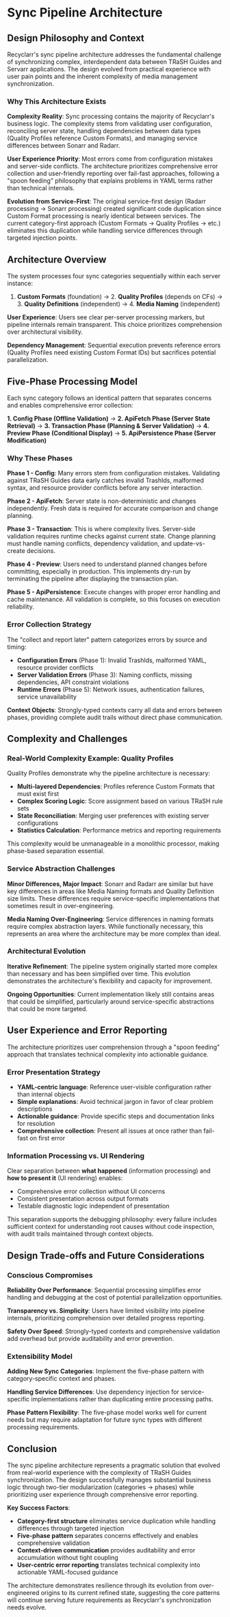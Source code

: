 # Sync Pipeline Architecture

## Design Philosophy and Context

Recyclarr's sync pipeline architecture addresses the fundamental challenge of synchronizing complex,
interdependent data between TRaSH Guides and Servarr applications. The design evolved from practical
experience with user pain points and the inherent complexity of media management synchronization.

### Why This Architecture Exists

**Complexity Reality**: Sync processing contains the majority of Recyclarr's business logic. The
complexity stems from validating user configuration, reconciling server state, handling dependencies
between data types (Quality Profiles reference Custom Formats), and managing service differences
between Sonarr and Radarr.

**User Experience Priority**: Most errors come from configuration mistakes and server-side
conflicts. The architecture prioritizes comprehensive error collection and user-friendly reporting
over fail-fast approaches, following a "spoon feeding" philosophy that explains problems in YAML
terms rather than technical internals.

**Evolution from Service-First**: The original service-first design (Radarr processing → Sonarr
processing) created significant code duplication since Custom Format processing is nearly identical
between services. The current category-first approach (Custom Formats → Quality Profiles → etc.)
eliminates this duplication while handling service differences through targeted injection points.

## Architecture Overview

The system processes four sync categories sequentially within each server instance:

1. **Custom Formats** (foundation) → 2. **Quality Profiles** (depends on CFs) → 3. **Quality
   Definitions** (independent) → 4. **Media Naming** (independent)

**User Experience**: Users see clear per-server processing markers, but pipeline internals remain
transparent. This choice prioritizes comprehension over architectural visibility.

**Dependency Management**: Sequential execution prevents reference errors (Quality Profiles need
existing Custom Format IDs) but sacrifices potential parallelization.

## Five-Phase Processing Model

Each sync category follows an identical pattern that separates concerns and enables comprehensive
error collection:

**1. Config Phase (Offline Validation)** → **2. ApiFetch Phase (Server State Retrieval)** → **3.
Transaction Phase (Planning & Server Validation)** → **4. Preview Phase (Conditional Display)** →
**5. ApiPersistence Phase (Server Modification)**

### Why These Phases

**Phase 1 - Config**: Many errors stem from configuration mistakes. Validating against TRaSH Guides
data early catches invalid TrashIds, malformed syntax, and resource provider conflicts before any
server interaction.

**Phase 2 - ApiFetch**: Server state is non-deterministic and changes independently. Fresh data is
required for accurate comparison and change planning.

**Phase 3 - Transaction**: This is where complexity lives. Server-side validation requires runtime
checks against current state. Change planning must handle naming conflicts, dependency validation,
and update-vs-create decisions.

**Phase 4 - Preview**: Users need to understand planned changes before committing, especially in
production. This implements dry-run by terminating the pipeline after displaying the transaction
plan.

**Phase 5 - ApiPersistence**: Execute changes with proper error handling and cache maintenance. All
validation is complete, so this focuses on execution reliability.

### Error Collection Strategy

The "collect and report later" pattern categorizes errors by source and timing:

- **Configuration Errors** (Phase 1): Invalid TrashIds, malformed YAML, resource provider conflicts
- **Server Validation Errors** (Phase 3): Naming conflicts, missing dependencies, API constraint
  violations
- **Runtime Errors** (Phase 5): Network issues, authentication failures, service unavailability

**Context Objects**: Strongly-typed contexts carry all data and errors between phases, providing
complete audit trails without direct phase communication.

## Complexity and Challenges

### Real-World Complexity Example: Quality Profiles

Quality Profiles demonstrate why the pipeline architecture is necessary:

- **Multi-layered Dependencies**: Profiles reference Custom Formats that must exist first
- **Complex Scoring Logic**: Score assignment based on various TRaSH rule sets
- **State Reconciliation**: Merging user preferences with existing server configurations
- **Statistics Calculation**: Performance metrics and reporting requirements

This complexity would be unmanageable in a monolithic processor, making phase-based separation
essential.

### Service Abstraction Challenges

**Minor Differences, Major Impact**: Sonarr and Radarr are similar but have key differences in areas
like Media Naming formats and Quality Definition size limits. These differences require
service-specific implementations that sometimes result in over-engineering.

**Media Naming Over-Engineering**: Service differences in naming formats require complex abstraction
layers. While functionally necessary, this represents an area where the architecture may be more
complex than ideal.

### Architectural Evolution

**Iterative Refinement**: The pipeline system originally started more complex than necessary and has
been simplified over time. This evolution demonstrates the architecture's flexibility and capacity
for improvement.

**Ongoing Opportunities**: Current implementation likely still contains areas that could be
simplified, particularly around service-specific abstractions that could be more targeted.

## User Experience and Error Reporting

The architecture prioritizes user comprehension through a "spoon feeding" approach that translates
technical complexity into actionable guidance.

### Error Presentation Strategy

- **YAML-centric language**: Reference user-visible configuration rather than internal objects
- **Simple explanations**: Avoid technical jargon in favor of clear problem descriptions
- **Actionable guidance**: Provide specific steps and documentation links for resolution
- **Comprehensive collection**: Present all issues at once rather than fail-fast on first error

### Information Processing vs. UI Rendering

Clear separation between **what happened** (information processing) and **how to present it** (UI
rendering) enables:

- Comprehensive error collection without UI concerns
- Consistent presentation across output formats
- Testable diagnostic logic independent of presentation

This separation supports the debugging philosophy: every failure includes sufficient context for
understanding root causes without code inspection, with audit trails maintained through context
objects.

## Design Trade-offs and Future Considerations

### Conscious Compromises

**Reliability Over Performance**: Sequential processing simplifies error handling and debugging at
the cost of potential parallelization opportunities.

**Transparency vs. Simplicity**: Users have limited visibility into pipeline internals, prioritizing
comprehension over detailed progress reporting.

**Safety Over Speed**: Strongly-typed contexts and comprehensive validation add overhead but provide
auditability and error prevention.

### Extensibility Model

**Adding New Sync Categories**: Implement the five-phase pattern with category-specific context and
phases.

**Handling Service Differences**: Use dependency injection for service-specific implementations
rather than duplicating entire processing paths.

**Phase Pattern Flexibility**: The five-phase model works well for current needs but may require
adaptation for future sync types with different processing requirements.

## Conclusion

The sync pipeline architecture represents a pragmatic solution that evolved from real-world
experience with the complexity of TRaSH Guides synchronization. The design successfully manages
substantial business logic through two-tier modularization (categories → phases) while prioritizing
user experience through comprehensive error reporting.

**Key Success Factors**:

- **Category-first structure** eliminates service duplication while handling differences through
  targeted injection
- **Five-phase pattern** separates concerns effectively and enables comprehensive validation
- **Context-driven communication** provides auditability and error accumulation without tight
  coupling
- **User-centric error reporting** translates technical complexity into actionable YAML-focused
  guidance

The architecture demonstrates resilience through its evolution from over-engineered origins to its
current refined state, suggesting the core patterns will continue serving future requirements as
Recyclarr's synchronization needs evolve.
